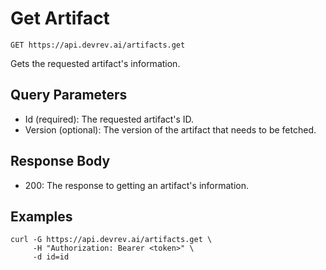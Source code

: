 # Get Artifact

```http
GET https://api.devrev.ai/artifacts.get
```

Gets the requested artifact's information.



## Query Parameters

- Id (required): The requested artifact's ID.
- Version (optional): The version of the artifact that needs to be fetched.

## Response Body

- 200: The response to getting an artifact's information.

## Examples

```shell
curl -G https://api.devrev.ai/artifacts.get \
     -H "Authorization: Bearer <token>" \
     -d id=id
```